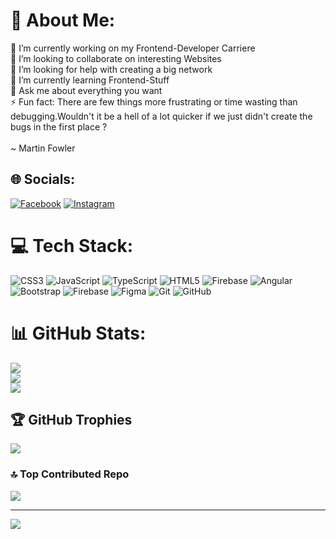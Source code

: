 # 💫 About Me:
🔭 I’m currently working on my Frontend-Developer Carriere <br>👯 I’m looking to collaborate on interesting Websites<br>🤝 I’m looking for help with creating a big network<br>🌱 I’m currently learning Frontend-Stuff<br>💬 Ask me about everything you want <br>⚡ Fun fact: There are  few things more frustrating or time wasting than debugging.Wouldn't it be a hell of a lot quicker if we just didn't create the bugs in the first place ? <br><br>~ Martin Fowler


## 🌐 Socials:
[![Facebook](https://img.shields.io/badge/Facebook-%231877F2.svg?logo=Facebook&logoColor=white)](https://facebook.com/https://www.facebook.com/profile.php?id=100077481232056) [![Instagram](https://img.shields.io/badge/Instagram-%23E4405F.svg?logo=Instagram&logoColor=white)](https://instagram.com/https://instagram.com/https://www.instagram.com/_david.wrn/) 

# 💻 Tech Stack:
![CSS3](https://img.shields.io/badge/css3-%231572B6.svg?style=for-the-badge&logo=css3&logoColor=white) ![JavaScript](https://img.shields.io/badge/javascript-%23323330.svg?style=for-the-badge&logo=javascript&logoColor=%23F7DF1E) ![TypeScript](https://img.shields.io/badge/typescript-%23007ACC.svg?style=for-the-badge&logo=typescript&logoColor=white) ![HTML5](https://img.shields.io/badge/html5-%23E34F26.svg?style=for-the-badge&logo=html5&logoColor=white) ![Firebase](https://img.shields.io/badge/firebase-%23039BE5.svg?style=for-the-badge&logo=firebase) ![Angular](https://img.shields.io/badge/angular-%23DD0031.svg?style=for-the-badge&logo=angular&logoColor=white) ![Bootstrap](https://img.shields.io/badge/bootstrap-%238511FA.svg?style=for-the-badge&logo=bootstrap&logoColor=white) ![Firebase](https://img.shields.io/badge/firebase-a08021?style=for-the-badge&logo=firebase&logoColor=ffcd34) ![Figma](https://img.shields.io/badge/figma-%23F24E1E.svg?style=for-the-badge&logo=figma&logoColor=white) ![Git](https://img.shields.io/badge/git-%23F05033.svg?style=for-the-badge&logo=git&logoColor=white) ![GitHub](https://img.shields.io/badge/github-%23121011.svg?style=for-the-badge&logo=github&logoColor=white)
# 📊 GitHub Stats:
![](https://github-readme-stats.vercel.app/api?username=DavidDev25&theme=dark&hide_border=false&include_all_commits=true&count_private=true)<br/>
![](https://github-readme-streak-stats.herokuapp.com/?user=DavidDev25&theme=dark&hide_border=false)<br/>
![](https://github-readme-stats.vercel.app/api/top-langs/?username=DavidDev25&theme=dark&hide_border=false&include_all_commits=true&count_private=true&layout=compact)

## 🏆 GitHub Trophies
![](https://github-profile-trophy.vercel.app/?username=DavidDev25&theme=radical&no-frame=false&no-bg=true&margin-w=4)

### 🔝 Top Contributed Repo
![](https://github-contributor-stats.vercel.app/api?username=DavidDev25&limit=5&theme=dark&combine_all_yearly_contributions=true)

---
[![](https://visitcount.itsvg.in/api?id=DavidDev25&icon=6&color=1)](https://visitcount.itsvg.in)

<!-- Proudly created with GPRM ( https://gprm.itsvg.in ) -->
